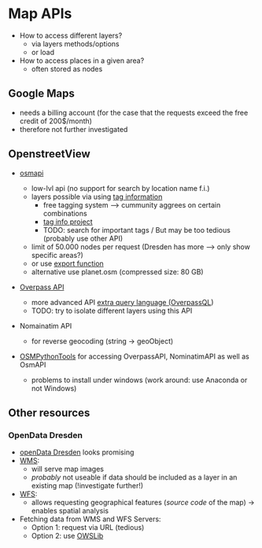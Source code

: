 # Map APIs

* How to access different layers?
  * via layers methods/options
  * or load
* How to access places in a given area?
  * often stored as nodes
  
## Google Maps

* needs a billing account (for the case that the requests exceed the free credit of 200$/month)
* therefore not further investigated

## OpenstreetView

* [osmapi](http://osmapi.metaodi.ch/)
  * low-lvl api (no support for search by location name f.i.)
  * layers possible via using [tag information](<https://wiki.openstreetmap.org/wiki/Category:Features>)
    * free tagging system --> cummunity aggrees on certain combinations
    * [tag info project](<https://taginfo.openstreetmap.org/keys>)
    * TODO: search for important tags / But may be too tedious (probably use other API)
  * limit of 50.000 nodes per request (Dresden has more --> only show specific areas?)
  * or use [export function](https://www.openstreetmap.org/export#map=10/50.9891/14.1051&layers=H)
  * alternative use planet.osm (compressed size: 80 GB)

* [Overpass API](<https://wiki.openstreetmap.org/wiki/Overpass_API>)
  * more advanced API [extra query language (OverpassQL](https://wiki.openstreetmap.org/wiki/Overpass_API/Overpass_QL))
  * TODO: try to isolate different layers using this API

* Nomainatim API
  * for reverse geocoding (string -> geoObject)

* [OSMPythonTools](<https://github.com/mocnik-science/osm-python-tools>) for accessing OverpassAPI, NominatimAPI as well as OsmAPI
  * problems to install under windows (work around: use Anaconda or not Windows)

## Other resources

### OpenData Dresden

* [openData Dresden](https://opendata.dresden.de/DreiD/) looks promising
* [WMS](https://en.wikipedia.org/wiki/Web_Map_Service):
  * will serve map images
  * _probably_ not useable if data should be included as a layer in an existing map (!investigate further!)
* [WFS](https://en.wikipedia.org/wiki/Web_Feature_Service):
  * allows requesting geographical features (_source code_ of the map)
  &rarr; enables spatial analysis
* Fetching data from WMS and WFS Servers:
  * Option 1: request via URL (tedious)
  * Option 2: use [OWSLib](http://geopython.github.io/OWSLib/)
